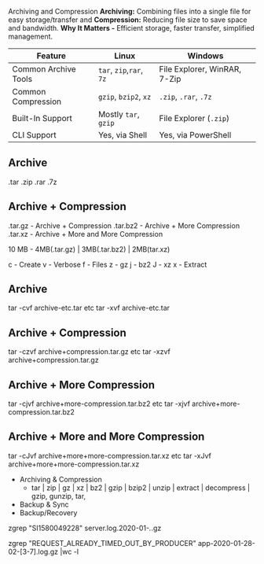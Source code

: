 



Archiving and Compression
**Archiving:** Combining files into a single file for easy storage/transfer and **Compression:** Reducing file size to save space and bandwidth. **Why It Matters -** Efficient storage, faster transfer, simplified management.


| Feature                 | Linux                     | Windows                     |
|-------------------------|---------------------------|-----------------------------|
| Common Archive Tools    | `tar`, `zip`,`rar`, `7z`  | File Explorer, WinRAR, 7-Zip|
| Common Compression      | `gzip`, `bzip2`, `xz`     | `.zip`, `.rar`, `.7z`       |
| Built-In Support        | Mostly `tar`, `gzip`      | File Explorer (`.zip`)      |
| CLI Support             | Yes, via Shell            | Yes, via PowerShell         |


Archive
-------
.tar 
.zip
.rar
.7z



Archive + Compression
---------------------
.tar.gz  - Archive + Compression
.tar.bz2 - Archive + More Compression
.tar.xz  - Archive + More and More Compression


10 MB - 4MB(.tar.gz) | 3MB(.tar.bz2) | 2MB(tar.xz)

c - Create
v - Verbose
f - Files
z - gz
j - bz2
J - xz
x - Extract


Archive
----------------------------------------
tar -cvf archive-etc.tar etc
tar -xvf archive-etc.tar

Archive + Compression
----------------------------------------
tar -czvf archive+compression.tar.gz etc
tar -xzvf archive+compression.tar.gz

Archive + More Compression
----------------------------------------
tar -cjvf archive+more-compression.tar.bz2 etc
tar -xjvf archive+more-compression.tar.bz2

Archive + More and More Compression
----------------------------------------
tar -cJvf archive+more+more-compression.tar.xz etc
tar -xJvf archive+more+more-compression.tar.xz




 - Archiving & Compression
     - tar  | zip | gz | xz | bz2 | gzip | bzip2 | unzip | extract | decompress | gzip, gunzip, tar,
  - Backup & Sync
  - Backup/Recovery

zgrep "SI1580049228" server.log.2020-01-*.*.gz

zgrep "REQUEST_ALREADY_TIMED_OUT_BY_PRODUCER" app-2020-01-28-02-[3-7].log.gz |wc -l

